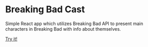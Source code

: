 # Breaking Bad Cast

Simple React app which utilizes Breaking Bad API to present main characters in Breaking Bad with info about themselves.

[Try it!](https://romangrubic.github.io/breaking-bad-cast/.)
